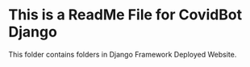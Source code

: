 # This is a ReadMe File for CovidBot Django
This folder contains folders in Django Framework Deployed Website. 


